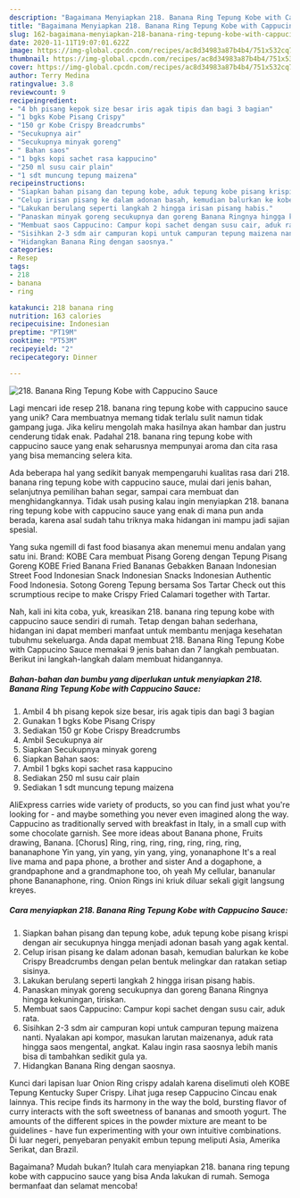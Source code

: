 ```yaml
---
description: "Bagaimana Menyiapkan 218. Banana Ring Tepung Kobe with Cappucino Sauce, Sempurna"
title: "Bagaimana Menyiapkan 218. Banana Ring Tepung Kobe with Cappucino Sauce, Sempurna"
slug: 162-bagaimana-menyiapkan-218-banana-ring-tepung-kobe-with-cappucino-sauce-sempurna
date: 2020-11-11T19:07:01.622Z
image: https://img-global.cpcdn.com/recipes/ac8d34983a87b4b4/751x532cq70/218-banana-ring-tepung-kobe-with-cappucino-sauce-foto-resep-utama.jpg
thumbnail: https://img-global.cpcdn.com/recipes/ac8d34983a87b4b4/751x532cq70/218-banana-ring-tepung-kobe-with-cappucino-sauce-foto-resep-utama.jpg
cover: https://img-global.cpcdn.com/recipes/ac8d34983a87b4b4/751x532cq70/218-banana-ring-tepung-kobe-with-cappucino-sauce-foto-resep-utama.jpg
author: Terry Medina
ratingvalue: 3.8
reviewcount: 9
recipeingredient:
- "4 bh pisang kepok size besar iris agak tipis dan bagi 3 bagian"
- "1 bgks Kobe Pisang Crispy"
- "150 gr Kobe Crispy Breadcrumbs"
- "Secukupnya air"
- "Secukupnya minyak goreng"
- " Bahan saos"
- "1 bgks kopi sachet rasa kappucino"
- "250 ml susu cair plain"
- "1 sdt muncung tepung maizena"
recipeinstructions:
- "Siapkan bahan pisang dan tepung kobe, aduk tepung kobe pisang krispi dengan air secukupnya hingga menjadi adonan basah yang agak kental."
- "Celup irisan pisang ke dalam adonan basah, kemudian balurkan ke kobe Crispy Breadcrumbs dengan pelan bentuk melingkar dan ratakan setiap sisinya."
- "Lakukan berulang seperti langkah 2 hingga irisan pisang habis."
- "Panaskan minyak goreng secukupnya dan goreng Banana Ringnya hingga kekuningan, tiriskan."
- "Membuat saos Cappucino: Campur kopi sachet dengan susu cair, aduk rata."
- "Sisihkan 2-3 sdm air campuran kopi untuk campuran tepung maizena nanti. Nyalakan api kompor, masukan larutan maizenanya, aduk rata hingga saos mengental, angkat. Kalau ingin rasa saosnya lebih manis bisa di tambahkan sedikit gula ya."
- "Hidangkan Banana Ring dengan saosnya."
categories:
- Resep
tags:
- 218
- banana
- ring

katakunci: 218 banana ring 
nutrition: 163 calories
recipecuisine: Indonesian
preptime: "PT19M"
cooktime: "PT53M"
recipeyield: "2"
recipecategory: Dinner

---
```



![218. Banana Ring Tepung Kobe with Cappucino Sauce](https://img-global.cpcdn.com/recipes/ac8d34983a87b4b4/751x532cq70/218-banana-ring-tepung-kobe-with-cappucino-sauce-foto-resep-utama.jpg)

Lagi mencari ide resep 218. banana ring tepung kobe with cappucino sauce yang unik? Cara membuatnya memang tidak terlalu sulit namun tidak gampang juga. Jika keliru mengolah maka hasilnya akan hambar dan justru cenderung tidak enak. Padahal 218. banana ring tepung kobe with cappucino sauce yang enak seharusnya mempunyai aroma dan cita rasa yang bisa memancing selera kita.

Ada beberapa hal yang sedikit banyak mempengaruhi kualitas rasa dari 218. banana ring tepung kobe with cappucino sauce, mulai dari jenis bahan, selanjutnya pemilihan bahan segar, sampai cara membuat dan menghidangkannya. Tidak usah pusing kalau ingin menyiapkan 218. banana ring tepung kobe with cappucino sauce yang enak di mana pun anda berada, karena asal sudah tahu triknya maka hidangan ini mampu jadi sajian spesial.

Yang suka ngemill di fast food biasanya akan menemui menu andalan yang satu ini. Brand: KOBE Cara membuat Pisang Goreng dengan Tepung Pisang Goreng KOBE Fried Banana Fried Bananas Gebakken Banaan Indonesian Street Food Indonesian Snack Indonesian Snacks Indonesian Authentic Food Indonesia. Sotong Goreng Tepung bersama Sos Tartar Check out this scrumptious recipe to make Crispy Fried Calamari together with Tartar.


Nah, kali ini kita coba, yuk, kreasikan 218. banana ring tepung kobe with cappucino sauce sendiri di rumah. Tetap dengan bahan sederhana, hidangan ini dapat memberi manfaat untuk membantu menjaga kesehatan tubuhmu sekeluarga. Anda dapat membuat 218. Banana Ring Tepung Kobe with Cappucino Sauce memakai 9 jenis bahan dan 7 langkah pembuatan. Berikut ini langkah-langkah dalam membuat hidangannya.

<!--inarticleads1-->

##### Bahan-bahan dan bumbu yang diperlukan untuk menyiapkan 218. Banana Ring Tepung Kobe with Cappucino Sauce:

1. Ambil 4 bh pisang kepok size besar, iris agak tipis dan bagi 3 bagian
1. Gunakan 1 bgks Kobe Pisang Crispy
1. Sediakan 150 gr Kobe Crispy Breadcrumbs
1. Ambil Secukupnya air
1. Siapkan Secukupnya minyak goreng
1. Siapkan  Bahan saos:
1. Ambil 1 bgks kopi sachet rasa kappucino
1. Sediakan 250 ml susu cair plain
1. Sediakan 1 sdt muncung tepung maizena


AliExpress carries wide variety of products, so you can find just what you&#39;re looking for - and maybe something you never even imagined along the way. Cappucino as traditionally served with breakfast in Italy, in a small cup with some chocolate garnish. See more ideas about Banana phone, Fruits drawing, Banana. [Chorus] Ring, ring, ring, ring, ring, ring, ring, bananaphone Yin yang, yin yang, yin yang, ying, yonanaphone It&#39;s a real live mama and papa phone, a brother and sister And a dogaphone, a grandpaphone and a grandmaphone too, oh yeah My cellular, bananular phone Bananaphone, ring. Onion Rings ini kriuk diluar sekali gigit langsung kreyes. 

<!--inarticleads2-->

##### Cara menyiapkan 218. Banana Ring Tepung Kobe with Cappucino Sauce:

1. Siapkan bahan pisang dan tepung kobe, aduk tepung kobe pisang krispi dengan air secukupnya hingga menjadi adonan basah yang agak kental.
1. Celup irisan pisang ke dalam adonan basah, kemudian balurkan ke kobe Crispy Breadcrumbs dengan pelan bentuk melingkar dan ratakan setiap sisinya.
1. Lakukan berulang seperti langkah 2 hingga irisan pisang habis.
1. Panaskan minyak goreng secukupnya dan goreng Banana Ringnya hingga kekuningan, tiriskan.
1. Membuat saos Cappucino: Campur kopi sachet dengan susu cair, aduk rata.
1. Sisihkan 2-3 sdm air campuran kopi untuk campuran tepung maizena nanti. Nyalakan api kompor, masukan larutan maizenanya, aduk rata hingga saos mengental, angkat. Kalau ingin rasa saosnya lebih manis bisa di tambahkan sedikit gula ya.
1. Hidangkan Banana Ring dengan saosnya.


Kunci dari lapisan luar Onion Ring crispy adalah karena diselimuti oleh KOBE Tepung Kentucky Super Crispy. Lihat juga resep Cappucino Cincau enak lainnya. This recipe finds its harmony in the way the bold, bursting flavor of curry interacts with the soft sweetness of bananas and smooth yogurt. The amounts of the different spices in the powder mixture are meant to be guidelines - have fun experimenting with your own intuitive combinations. Di luar negeri, penyebaran penyakit embun tepung meliputi Asia, Amerika Serikat, dan Brazil. 

Bagaimana? Mudah bukan? Itulah cara menyiapkan 218. banana ring tepung kobe with cappucino sauce yang bisa Anda lakukan di rumah. Semoga bermanfaat dan selamat mencoba!
